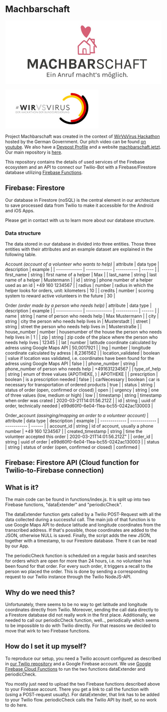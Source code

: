 # Machbarschaft

![Machbarschaft Logo](logo.jpeg)

![WirVsVirus Hackathon Logo](Logo_01_300px.jpg)

Project Machbarschaft was created in the context of [WirVsVirus Hackathon](https://wirvsvirushackathon.org/) hosted by the German Government. Our pitch video can be found [on youtube](https://www.youtube.com/watch?v=8YJ0I0dMmWg). We also have a [Devpost Profile](https://devpost.com/software/einanrufhilft) and a website [machbarschaft.jetzt](https://machbarschaft.jetzt/). Our main repository is [here](https://github.com/marc-sommer/machbarschaft).

This repository contains the details of used services of the Firebase ecosystem and an API to connect our Twilio-Bot with a Firebase/Firestore database utilizing [Firebase Functions](https://firebase.google.com/docs/functions).

## Firebase: Firestore

Our database in Firestore (noSQL) is the central element in our architecture to save processed data from Twilio to make it accessible for the Android and iOS Apps.

Please get in contact with us to learn more about our database structure.
### Data structure 
The data stored in our database in divided into three entities. Those three entities with their attributes and an example dataset are explained in the following table.

Account *(account of a volunteer who wants to help)*
| attribute  | data type | description | example |
| ------------- | ------------- | ----------- | ------ |
| first_name | string | first name of a helper | Max |
| last_name | string | last name of a helper | Mustermann |
| id | string | phone number of a helper used as an id | +49 160 1234567 |
| radius | number | radius in which the helper looks for orders, unit: kilometers | 10 |
| credits | number | scoring system to reward active volunteers in the future | 30 |

Order *(order made by a person who needs help)*
| attribute  | data type | description | example |
| ------------- | ------------- | ----------- | ------ |
| name | string | name of person who needs help | Max Mustermann |
| city | string | city the person who needs help lives in | Musterstadt |
| street | string | street the person who needs help lives in | Musterstraße |
| house_number | number | housenumber of the house the person who needs help lives in | 1 |
| zip | string | zip code of the place where the person who needs help lives | 12345 |
| lat | number | latitude coordinate calculated by adress using Google Maps API | 50,0017921 |
| lng | number | longitude coordinate calculated by adress | 8,2361562 |
| location_validated | boolean | value if location was validated, i.e. coordinates have been found for the adress using Google Maps API | false |
| phone_number | string | phone_number of person who needs help | +491631234567 |
| type_of_help | string | enum of three values (APOTHEKE, ) | APOTHEKE |
| prescription | boolean | is a prescription needed | false |
| carNecessary | boolean | car is necessary for transportation of ordered products | true |
| status | string | status of order (open, confirmed or closed) | open |
| urgency | string | one of three values (low, medium or high) | low |
| timestamp | string | timestamp when order was crated | 2020-03-21T14:01:56.212Z |
| id | string | uuid of order, technically needed | e99d60f0-6e04-11ea-bc55-0242ac130003  |

Order_account *(assinging/mapping an order to a volunteer account)*
| attribute  | data type | description | example |
| ------------- | ------------- | ----------- | ------ |
| account_id | string | id of account, usually a phone number | +49 160 1234567 |
| created_timestamp | string | time the volunteer accepted this order | 2020-03-21T14:01:56.212Z" |
| order_id | string | uuid of order | e99d60f0-6e04-11ea-bc55-0242ac130003 |
| status | string | status of order (open, confirmed or closed) | confirmed |

## Firebase: Firestore API (Cloud function for Twilio-to-Firebase connection)

## What is it?

The main code can be found in functions/index.js. It is split up into two Firebase functions, "dataExtender" and "periodicCheck". 

The dataExtender function gets called by a Twilio POST-Request with all the data collected during a successful call. The main job of that function is to use Google Maps API to deduce latitude and longitude coordinates from the transcribed address. If that's possible, those coordinates are added to the JSON, otherwise NULL is saved. Finally, the script adds the new JSON, together with a timestamp, to our Firestore database. There it can be read by our App.

The periodicCheck function is scheduled on a regular basis and searches for orders which are open for more than 24 hours, i.e. no volunteer has been found for that order. For every such order, it triggers a recall to the person wo placed the order. This is done by sending a corresponding request to our Twilio instance through the Twilio NodeJS-API.

## Why do we need this?

Unfortunately, there seems to be no way to get latitude and longitude coordinates directly from Twilio. Moreover, sending the call data directly to a Firestore database did not really work in the first place. Additionally, we needed to call our periodicCheck function, well.., periodically which seems to be impossible to do with Twilio directly. For that reasons we decided to move that wirk to two Firebase functions.

## How do I set it up myself?

To reproduce our setup, you need a Twilio account configured as described in [our Twilio repository](https://github.com/machbarschaft/machbarschaft-twilio) and a Google Firebase account. We use [Google Firebase Cloud Functions](https://firebase.google.com/docs/functions) to run the two functions dataExtender and periodicCheck.

You mostly just need to upload the two Firebase functions described above to your Firebase account. There you get a link to call the function with (using a POST-request usually). For dataExtender, that link has to be added to your Twilio flow. periodicCheck calls the Twilio API by itself, so no work to do here.
